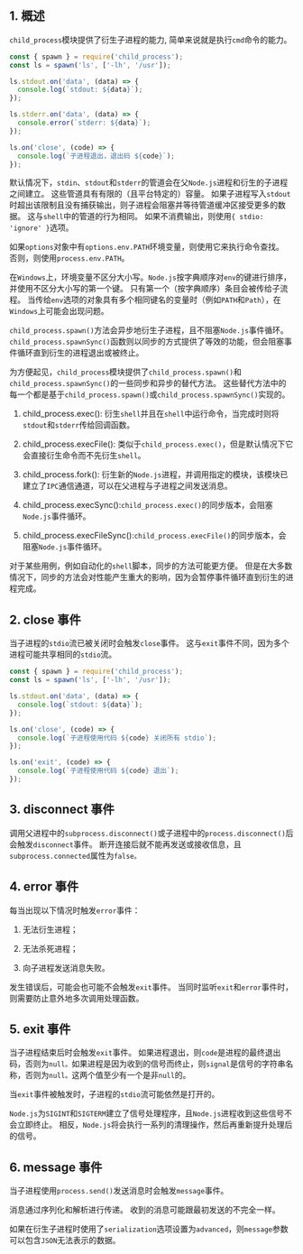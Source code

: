 ## 1. 概述

```child_process```模块提供了衍生子进程的能力, 简单来说就是执行```cmd```命令的能力。

```js
const { spawn } = require('child_process');
const ls = spawn('ls', ['-lh', '/usr']);

ls.stdout.on('data', (data) => {
  console.log(`stdout: ${data}`);
});

ls.stderr.on('data', (data) => {
  console.error(`stderr: ${data}`);
});

ls.on('close', (code) => {
  console.log(`子进程退出，退出码 ${code}`);
});
```

默认情况下，```stdin```、```stdout```和```stderr```的管道会在父```Node.js```进程和衍生的子进程之间建立。 这些管道具有有限的（且平台特定的）容量。 如果子进程写入```stdout```时超出该限制且没有捕获输出，则子进程会阻塞并等待管道缓冲区接受更多的数据。 这与```shell```中的管道的行为相同。 如果不消费输出，则使用```{ stdio: 'ignore' }```选项。

如果```options```对象中有```options.env.PATH```环境变量，则使用它来执行命令查找。 否则，则使用```process.env.PATH```。

在```Windows```上，环境变量不区分大小写。```Node.js```按字典顺序对```env```的键进行排序，并使用不区分大小写的第一个键。 只有第一个（按字典顺序）条目会被传给子流程。 当传给```env```选项的对象具有多个相同键名的变量时（例如```PATH```和```Path```），在```Windows```上可能会出现问题。

```child_process.spawn()```方法会异步地衍生子进程，且不阻塞```Node.js```事件循环。```child_process.spawnSync()```函数则以同步的方式提供了等效的功能，但会阻塞事件循环直到衍生的进程退出或被终止。

为方便起见，```child_process```模块提供了```child_process.spawn()```和```child_process.spawnSync()```的一些同步和异步的替代方法。 这些替代方法中的每一个都是基于```child_process.spawn()```或```child_process.spawnSync()```实现的。

1. child_process.exec(): 衍生```shell```并且在```shell```中运行命令，当完成时则将```stdout```和```stderr```传给回调函数。

2. child_process.execFile(): 类似于```child_process.exec()```，但是默认情况下它会直接衍生命令而不先衍生```shell```。

3. child_process.fork(): 衍生新的```Node.js```进程，并调用指定的模块，该模块已建立了```IPC```通信通道，可以在父进程与子进程之间发送消息。

4. child_process.execSync():```child_process.exec()```的同步版本，会阻塞```Node.js```事件循环。

5. child_process.execFileSync():```child_process.execFile()```的同步版本，会阻塞```Node.js```事件循环。

对于某些用例，例如自动化的```shell```脚本，同步的方法可能更方便。 但是在大多数情况下，同步的方法会对性能产生重大的影响，因为会暂停事件循环直到衍生的进程完成。

## 2. close 事件

当子进程的```stdio```流已被关闭时会触发```close```事件。 这与```exit```事件不同，因为多个进程可能共享相同的```stdio```流。

```js
const { spawn } = require('child_process');
const ls = spawn('ls', ['-lh', '/usr']);

ls.stdout.on('data', (data) => {
  console.log(`stdout: ${data}`);
});

ls.on('close', (code) => {
  console.log(`子进程使用代码 ${code} 关闭所有 stdio`);
});

ls.on('exit', (code) => {
  console.log(`子进程使用代码 ${code} 退出`);
});
```

## 3. disconnect 事件

调用父进程中的```subprocess.disconnect()```或子进程中的```process.disconnect()```后会触发```disconnect```事件。 断开连接后就不能再发送或接收信息，且```subprocess.connected```属性为```false。```

## 4. error 事件

每当出现以下情况时触发```error```事件：

1. 无法衍生进程；

2. 无法杀死进程；

3. 向子进程发送消息失败。

发生错误后，可能会也可能不会触发```exit```事件。 当同时监听```exit```和```error```事件时，则需要防止意外地多次调用处理函数。

## 5. exit 事件

当子进程结束后时会触发```exit```事件。 如果进程退出，则```code```是进程的最终退出码，否则为```null。```如果进程是因为收到的信号而终止，则```signal```是信号的字符串名称，否则为```null。```这两个值至少有一个是非```null```的。

当```exit```事件被触发时，子进程的```stdio```流可能依然是打开的。

```Node.js```为```SIGINT```和```SIGTERM```建立了信号处理程序，且```Node.js```进程收到这些信号不会立即终止。 相反，```Node.js```将会执行一系列的清理操作，然后再重新提升处理后的信号。

## 6. message 事件

当子进程使用```process.send()```发送消息时会触发```message```事件。

消息通过序列化和解析进行传递。 收到的消息可能跟最初发送的不完全一样。

如果在衍生子进程时使用了```serialization```选项设置为```advanced```，则```message```参数可以包含```JSON```无法表示的数据。
